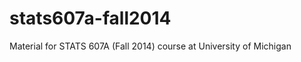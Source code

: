 stats607a-fall2014
==================

Material for STATS 607A (Fall 2014) course at University of Michigan
